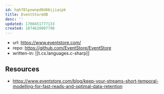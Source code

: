 ```yaml
---
id: hqh78lpownpd0d66ijiaipk
title: EventStoreDB
desc: ''
updated: 1708451777133
created: 1674620907798
---
```


- url: https://www.eventstore.com/
- repo: https://github.com/EventStore/EventStore
- written-in: [[t.cs.languages.c-sharp]]


## Resources

- https://www.eventstore.com/blog/keep-your-streams-short-temporal-modelling-for-fast-reads-and-optimal-data-retention